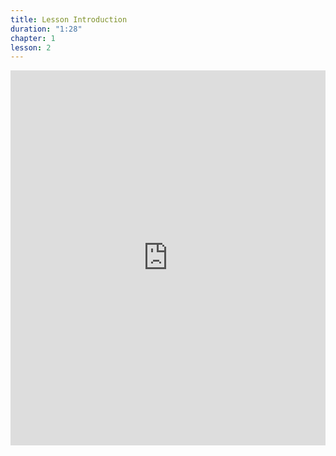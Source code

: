 ```yaml
---
title: Lesson Introduction
duration: "1:28"
chapter: 1
lesson: 2
---
```


<iframe width="100%" height="600" src="https://www.youtube.com/embed/vrYKHsSABrg" title="YouTube video player" frameborder="0" allow="accelerometer; autoplay; clipboard-write; encrypted-media; gyroscope; picture-in-picture; web-share" allowfullscreen></iframe>